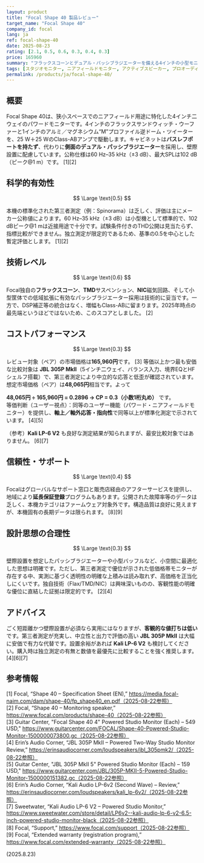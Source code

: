 ```yaml
---
layout: product
title: "Focal Shape 40 製品レビュー"
target_name: "Focal Shape 40"
company_id: focal
lang: ja
ref: focal-shape-40
date: 2025-08-23
rating: [2.1, 0.5, 0.6, 0.3, 0.4, 0.3]
price: 165960
summary: "フラックスコーンとデュアル・パッシブラジエーターを備える4インチの小型モニター。設計は堅実ですが、客観的性能に対して価格優位性が乏しいです"
tags: [スタジオモニター, ニアフィールドモニター, アクティブスピーカー, プロオーディオ]
permalink: /products/ja/focal-shape-40/
---
```


## 概要

Focal Shape 40は、狭小スペースでのニアフィールド用途に特化した4インチ二ウェイのパワードモニターです。4インチのフラックスサンドウィッチ・ウーファーと1インチのアルミ／マグネシウム“M”プロファイル逆ドーム・ツイーターを、25 W＋25 WのClass-ABアンプで駆動します。キャビネットは**バスレフポートを持たず**、代わりに**側面のデュアル・パッシブラジエーター**を採用し、壁際設置に配慮しています。公称仕様は60 Hz–35 kHz（±3 dB）、最大SPLは102 dB（ピーク@1 m）です。 [1][2]

## 科学的有効性

$$ \Large \text{0.5} $$

本機の標準化された第三者測定（例：Spinorama）は乏しく、評価は主にメーカー公称値によります。60 Hz–35 kHz（±3 dB）は小型機として標準的で、102 dBピーク@1 mは近接用途で十分です。試験条件付きのTHD公開は見当たらず、指標比較ができません。独立測定が限定的であるため、基準の0.5を中心とした暫定評価とします。 [1][2]

## 技術レベル

$$ \Large \text{0.6} $$

Focal独自の**フラックスコーン**、**TMD**サスペンション、**NIC**磁気回路、そして小型筐体での低域拡張に有効なパッシブラジエーター採用は技術的に妥当です。一方で、DSP補正等の統合はなく、増幅もClass-ABに留まります。2025年時点の最先端というほどではないため、このスコアとしました。 [2]

## コストパフォーマンス

$$ \Large \text{0.3} $$

レビュー対象（ペア）の市場価格は**165,960円**です。 [3] 等価以上かつ最も安価な比較対象は **JBL 305P MkII**（5インチ二ウェイ、バランス入力、境界EQとHFシェルフ搭載）で、第三者測定により中立的な応答と低歪が確認されています。想定市場価格（ペア）は**48,065円**相当です。よって

**48,065円 ÷ 165,960円 = 0.2896 → CP = 0.3（小数1桁丸め）** です。  
等価判断（ユーザー視点）：同等のユーザー機能（パワード・ニアフィールドモニター）を提供し、**軸上／軸外応答・指向性**で同等以上が標準化測定で示されています。 [4][5]

（参考）**Kali LP-6 V2** も良好な測定結果が知られますが、最安比較対象ではありません。 [6][7]

## 信頼性・サポート

$$ \Large \text{0.4} $$

Focalはグローバルなサポート窓口と販売店経由のアフターサービスを提供し、地域により**延長保証登録**プログラムもあります。公開された故障率等のデータは乏しく、本機カテゴリはファームウェア対象外です。構造品質は良好に見えますが、本機固有の長期データは限られます。 [8][9]

## 設計思想の合理性

$$ \Large \text{0.3} $$

壁際設置を想定したパッシブラジエーターや小型バッフルなど、小空間に最適化した思想は明確です。ただし、第三者測定で優位が示された低価格帯モニターが存在する中、実測に基づく透明性の明確な上積みは読み取れず、高価格を正当化しにくいです。独自技術（Flax/TMD/NIC）は興味深いものの、客観性能の明確な優位に直結した証拠は限定的です。 [2][4]

## アドバイス

ごく短距離かつ壁際設置が必須なら実用にはなりますが、**客観的な値打ちは低い**です。第三者測定が充実し、中立性と出力で評価の高い **JBL 305P MkII** は大幅に安価で有力な代替です。設置余裕があれば **Kali LP-6 V2** も検討してください。購入時は独立測定の有無と数値を最優先に比較することを強く推奨します。 [4][6][7]

## 参考情報

[1] Focal, “Shape 40 – Specification Sheet (EN),” https://media.focal-naim.com/dam/shape-40/fp_shape40_en.pdf（2025-08-22参照）  
[2] Focal, “Shape 40 – Monitoring speaker,” https://www.focal.com/products/shape-40（2025-08-22参照）  
[3] Guitar Center, "Focal Shape 40 4" Powered Studio Monitor (Each) – 549 USD," https://www.guitarcenter.com/FOCAL/Shape-40-Powered-Studio-Monitor-1500000073800.gc（2025-08-22参照）  
[4] Erin’s Audio Corner, “JBL 305P MkII – Powered Two-Way Studio Monitor Review,” https://erinsaudiocorner.com/loudspeakers/jbl_305pmk2/（2025-08-22参照）  
[5] Guitar Center, "JBL 305P MkII 5" Powered Studio Monitor (Each) – 159 USD," https://www.guitarcenter.com/JBL/305P-MKII-5-Powered-Studio-Monitor-1500000151382.gc（2025-08-22参照）  
[6] Erin’s Audio Corner, “Kali Audio LP-6v2 (Second Wave) – Review,” https://erinsaudiocorner.com/loudspeakers/kali_lp-6v2/（2025-08-22参照）  
[7] Sweetwater, “Kali Audio LP-6 V2 – Powered Studio Monitor,” https://www.sweetwater.com/store/detail/LP6v2--kali-audio-lp-6-v2-6.5-inch-powered-studio-monitor-black（2025-08-22参照）  
[8] Focal, “Support,” https://www.focal.com/support（2025-08-22参照）  
[9] Focal, “Extended warranty (registration program),” https://www.focal.com/extended-warranty（2025-08-22参照）

(2025.8.23)

